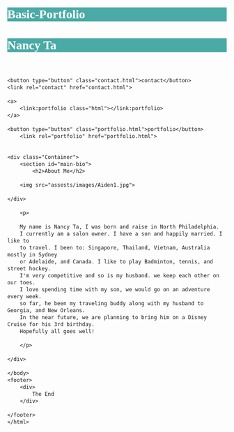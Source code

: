 # Basic-Portfolio
<!DOCTYPE html>
<html lang="en">
<head>   
    <title>Nancy's Basic Portfolio</title>
    <meta charset="UTF-8">
    <link rel="contact.html">
    <link rel="Portfolio.html">
    
<style>
    h1 {
        color: white;
        background-color: #4aaaa5;
        font-family: Georgia, 'Times New Roman', Times, serif;
         border-color: #cccccc;
         text-align: left;
         margin: 30px, 20px, 30px, 20px;
    }

    h2 {
        font-family: Arial, Helvetica, sans-serif;
        
    }

    p   {
        font-family: Arial, Helvetica, sans-serif;
        color: #777777;
        background-color: #ffffff;
        border-color: #dddddd;
        text-align: center;
        float: block;
    }
    
    footer {
        background-color: black;
        border-color: green;
        color:honeydew;
        text-align: center;
        margin: 20px, 30px, 20px, 30px;
        
    }

</style>

</head>

<body>
    <header>
        <h1>Nancy Ta</h1>
    </header>
    <a>
        <link:contact class="html"></link:contact>
    </a>


    <button type="button" class="contact.html">contact</button>
    <link rel="contact" href="contact.html">

    <a>
        <link:portfolio class="html"></link:portfolio>
    </a>

    <button type="button" class="portfolio.html">portfolio</button>
        <link rel="portfolio" href="portfolio.html">


    <div class="Container">
        <section id="main-bio">
            <h2>About Me</h2>

        <img src="assests/images/Aiden1.jpg">
        
    </div>

        <p>

        My name is Nancy Ta, I was born and raise in North Philadelphia.
        I currently am a salon owner. I have a son and happily married. I like to 
        to travel. I been to: Singapore, Thailand, Vietnam, Australia mostly in Sydney 
        or Adelaide, and Canada. I like to play Badminton, tennis, and street hockey.
        I'm very competitive and so is my husband. we keep each other on our toes.
        I love spending time with my son, we would go on an adventure every week.
        so far, he been my traveling buddy along with my husband to Georgia, and New Orleans.
        In the near future, we are planning to bring him on a Disney Cruise for his 3rd birthday. 
        Hopefully all goes well!

        </p>

    </div>

    </body>
    <footer>
        <div>
            The End
        </div>
        
    </footer>
    </html>